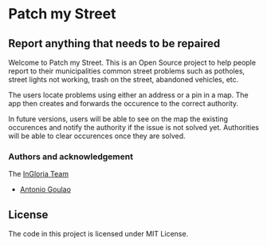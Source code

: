 # Patch my Street
## Report anything that needs to be repaired

Welcome to Patch my Street.
This is an Open Source project to help people report to their municipalities common street problems such as potholes, street lights not working, trash on the street, abandoned vehicles, etc.

The users locate problems using either an address or a pin in a map. The app then creates and forwards the occurence to the correct authority.

In future versions, users will be able to see on the map the existing occurences and notify the authority if the issue is not solved yet.
Authorities will be able to clear occurences once they are solved.

### Authors and acknowledgement

The [InGloria Team](mailto:antoniomgoulao@protonmail.com)

- [Antonio Goulao](mailto:antoniomgoulao@protonmail.com)

## License

The code in this project is licensed under MIT License.
